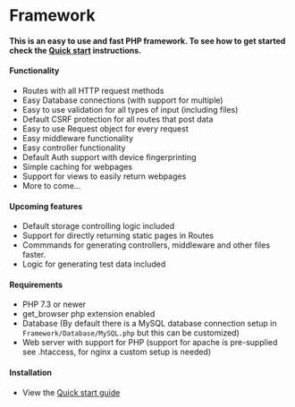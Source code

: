 # Framework
#### This is an easy to use and fast PHP framework. To see how to get started check the [Quick start](https://github.com/rubex01/framework-rubex/wiki/Quick-start) instructions. 

#### Functionality
* Routes with all HTTP request methods
* Easy Database connections (with support for multiple)
* Easy to use validation for all types of input (including files)
* Default CSRF protection for all routes that post data
* Easy to use Request object for every request
* Easy middleware functionality
* Easy controller functionality
* Default Auth support with device fingerprinting
* Simple caching for webpages
* Support for views to easily return webpages
* More to come...

#### Upcoming features

* Default storage controlling logic included
* Support for directly returning static pages in Routes
* Commmands for generating controllers, middleware and other files faster.
* Logic for generating test data included

#### Requirements
* PHP 7.3 or newer
* get_browser php extension enabled
* Database (By default there is a MySQL database connection setup in `Framework/Database/MySQL.php` but this can be customized)
* Web server with support for PHP (support for apache is pre-supplied see .htaccess, for nginx a custom setup is needed)

#### Installation
* View the [Quick start guide](https://github.com/rubex01/framework-rubex/wiki/Quick-start)
